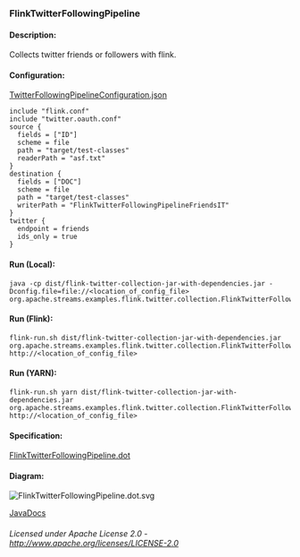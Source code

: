 ### FlinkTwitterFollowingPipeline

#### Description:

Collects twitter friends or followers with flink.

#### Configuration:

[TwitterFollowingPipelineConfiguration.json](TwitterFollowingPipelineConfiguration.json "TwitterFollowingPipelineConfiguration.json" )

    include "flink.conf"
    include "twitter.oauth.conf"
    source {
      fields = ["ID"]
      scheme = file
      path = "target/test-classes"
      readerPath = "asf.txt"
    }
    destination {
      fields = ["DOC"]
      scheme = file
      path = "target/test-classes"
      writerPath = "FlinkTwitterFollowingPipelineFriendsIT"
    }
    twitter {
      endpoint = friends
      ids_only = true
    }
    
#### Run (Local):

    java -cp dist/flink-twitter-collection-jar-with-dependencies.jar -Dconfig.file=file://<location_of_config_file> org.apache.streams.examples.flink.twitter.collection.FlinkTwitterFollowingPipeline

#### Run (Flink):

    flink-run.sh dist/flink-twitter-collection-jar-with-dependencies.jar org.apache.streams.examples.flink.twitter.collection.FlinkTwitterFollowingPipeline http://<location_of_config_file> 

#### Run (YARN):

    flink-run.sh yarn dist/flink-twitter-collection-jar-with-dependencies.jar org.apache.streams.examples.flink.twitter.collection.FlinkTwitterFollowingPipeline http://<location_of_config_file> 

#### Specification:

[FlinkTwitterFollowingPipeline.dot](FlinkTwitterFollowingPipeline.dot "FlinkTwitterFollowingPipeline.dot" )

#### Diagram:

![FlinkTwitterFollowingPipeline.dot.svg](./FlinkTwitterFollowingPipeline.dot.svg)

[JavaDocs](apidocs/index.html "JavaDocs")

###### Licensed under Apache License 2.0 - http://www.apache.org/licenses/LICENSE-2.0